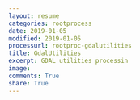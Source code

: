 ```yaml
---
layout: resume
categories: rootprocess
date: 2019-01-05
modified: 2019-01-05
processurl: rootproc-gdalutilities
title: GdalUtilities
excerpt: GDAL utilities processin
image: 
comments: True
share: True
---
```

